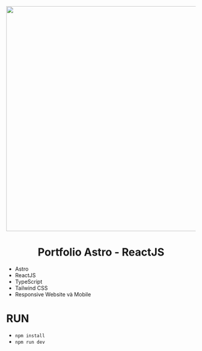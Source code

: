 <div align="center">
  <img src="https://pbs.twimg.com/media/FPRN6BCWYBQ5eiD?format=jpg&name=4096x4096" width="600" />
</div> 
 
<div align="center">
  <h1>Portfolio Astro - ReactJS</h1> 
</div>   
 
- Astro
- ReactJS
- TypeScript
- Tailwind CSS
- Responsive Website và Mobile

# RUN
- `npm install` 
- `npm run dev`
